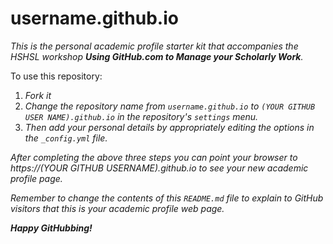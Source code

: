 # username.github.io

*This is the personal academic profile starter kit that accompanies the HSHSL workshop **Using GitHub.com to Manage your Scholarly Work**.*

To use this repository:

1. *Fork it*
2. *Change the repository name from `username.github.io` to `(YOUR GITHUB USER NAME).github.io` in the repository's `settings` menu.*
3. *Then add your personal details by appropriately editing the options in the `_config.yml` file.*

*After completing the above three steps you can point your browser to https://(YOUR GITHUB USERNAME).github.io to see your new academic profile page.*

*Remember to change the contents of this `README.md` file to explain to GitHub visitors that this is your academic profile web page.*

***Happy GitHubbing!***